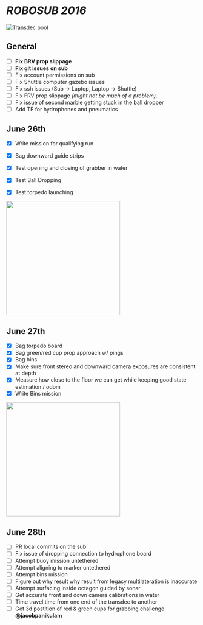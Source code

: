 # _**ROBOSUB 2016**_

![Transdec pool](http://matchbin-assets.s3.amazonaws.com/public/sites/351/assets/New_Image_2_copy.JPG)

## General
- [ ] **Fix BRV prop slippage**
- [ ] **Fix git issues on sub**
- [ ] Fix account permissions on sub
- [ ] Fix Shuttle computer gazebo issues
- [ ] Fix ssh issues (Sub -> Laptop, Laptop -> Shuttle)
- [ ] Fix FRV prop slippage _(might not be much of a problem)_.
- [ ] Fix issue of second marble getting stuck in the ball dropper
- [ ] Add TF for hydrophones and pneumatics

## June 26th
- [x] Write mission for qualifying run
- [x] Bag downward guide strips
- [x] Test opening and closing of grabber in water
- [x] Test Ball Dropping
- [x] Test torpedo launching


<img src="https://scontent.xx.fbcdn.net/v/t34.0-12/13652622_1384156704944116_2098820343_n.jpg?oh=dee7c8290cc69adf803cc3c54433d704&oe=579A5915" width="300">

## June 27th
- [x] Bag torpedo board
- [x] Bag green/red cup prop approach w/ pings
- [x] Bag bins
- [x] Make sure front stereo and downward camera exposures are consistent at depth
- [x] Measure how close to the floor we can get while keeping good state estimation / odom
- [x] Write Bins mission

<img src="https://scontent.xx.fbcdn.net/v/t34.0-12/13866814_1385194548173665_627156113_n.jpg?oh=78dad178b236919c74c2cafcec3aaee4&oe=579C3CBB" width="300">

## June 28th
- [ ] PR local commits on the sub
- [ ] Fix issue of dropping connection to hydrophone board
- [ ] Attempt buoy mission untethered
- [ ] Attempt aligning to marker untethered
- [ ] Attempt bins mission
- [ ] Figure out why result why result from legacy multilateration is inaccurate
- [ ] Attempt surfacing inside octagon guided by sonar
- [ ] Get accurate front and down camera calibrations in water
- [ ] Time travel time from one end of the transdec to another
- [ ] Get 3d postition of red & green cups for grabbing challenge **@jacobpanikulam**